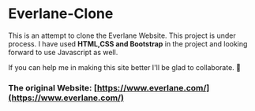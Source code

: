 # Everlane-Clone

This is an attempt to clone the Everlane Website. This project is under process. 
I have used **HTML,CSS and Bootstrap** in the project and looking forward to use Javascript as well.

If you can help me in making this site better I'll be glad to collaborate. 🐣

### The original Website: [https://www.everlane.com/](https://www.everlane.com/)

